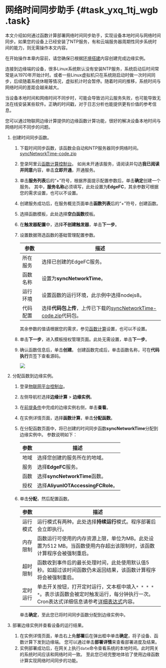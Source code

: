 # 网络时间同步助手 {#task_yxq_1tj_wgb .task}

本文介绍如何通过函数计算部署网络时间同步助手，实现设备本地时间与网络时间同步。如果您的设备上已经安装了NTP服务，有和云端服务器周期性同步系统时间的能力，则无需操作本文内容。

在开始操作本章内容前，请您确保已根据[环境搭建](cn.zh-CN/用户指南/环境搭建/创建网关.md#)内容创建完成边缘实例。

连接到边缘端的设备，很多Linux系统默认没有安装NTP服务，系统启动后时间常常是从1970年开始计时。或者一些Linux虚拟机只在系统刚启动时做一次时间同步，后续随着系统休眠等情况，虚拟机计时会暂停。随着时间的推移，系统时间与网络时间的差距会越来越大。

当设备本地时间和网络时间不同步时，可能会导致访问云服务失败，也可能导致无法在线安装某些软件。正确的时间戳，对于日志分析也能提供更有价值的参考信息。

您可以通过物联网边缘计算提供的边缘函数计算功能，很好的解决设备本地时间与网络时间不同步的问题。

1.  创建时间同步函数。 
    1.  下载时间同步函数，该函数会自动和NTP服务器同步网络时间。 [syncNetworkTime-code.zip](http://link-iot-edge-packet.oss-cn-shanghai.aliyuncs.com/fc-demo/syncNetworkTime-code.zip) 
    2.  登录阿里云[函数计算控制台](https://www.aliyun.com/product/fc)。 如尚未开通该服务，请阅读并勾选**我已阅读并同意**内容，单击**立即开通**，开通服务。
    3.  单击**服务列表**后的“+”符号，根据界面提示配置参数后，单击**确定**创建一个服务。 其中，**服务名称**必须填写，此处设置为**EdgeFC**，其余参数可根据您的需求设置，也可以不设置。
    4.  创建服务成功后，在服务概览页面单击**函数列表**后的“+”符号，创建函数。 
    5.  选择函数模板，此处选择**空白函数**模板。 
    6.  在**触发器配置**中，选择**不创建触发器**，单击**下一步**。 
    7.  设置数据筛选函数的基础管理配置参数。 

        |参数|描述|
        |--|--|
        |所在服务|选择已创建的EdgeFC服务。|
        |函数名称|设置为**syncNetworkTime**。|
        |运行环境|设置函数的运行环境，此示例中选择nodejs8。|
        |代码配置|选择**代码包上传**，上传已下载的[syncNetworkTime-code.zip](http://link-iot-edge-packet.oss-cn-shanghai.aliyuncs.com/fc-demo/syncNetworkTime-code.zip)代码包。|

        其余参数的值请根据您的需求，参见[函数计算](https://help.aliyun.com/product/50980.html?spm=a2c4g.11186623.2.8.7e6b1617Ezzl6L)设置，也可以不设置。

    8.  单击**下一步**，进入模板授权管理页面。此处无需设置，单击**下一步**。 
    9.  确认函数信息后，单击**创建**。 创建函数完成后，单击函数名称，可在**代码执行**页签下查看源码。

        ![](http://static-aliyun-doc.oss-cn-hangzhou.aliyuncs.com/assets/img/129964/155110328839393_zh-CN.png)

2.  分配函数到边缘实例。 
    1.  登录[物联网平台控制台](http://iot.console.aliyun.com/)。 
    2.  左侧导航栏选择**边缘计算** \> **边缘实例**。 
    3.  在[前提条件](#)中完成的边缘实例右侧，单击**查看**。 
    4.  在实例详情页面，选择**函数计算**，单击**分配函数**。 
    5.  在分配函数页面中，将已创建的时间同步函数**syncNetworkTime**分配到边缘实例中。 参数说明如下：

        |参数|描述|
        |--|--|
        |地域|选择您创建的服务所在的地域。|
        |服务|选择**EdgeFC**服务。|
        |函数|选择**syncNetworkTime**函数。|
        |授权|选择**AliyunIOTAccessingFCRole**。|

    6.  单击**分配**，然后配置函数。 

        |参数|描述|
        |--|--|
        |运行模式|运行模式有两种。此处选择**持续运行**模式。程序部署后会立即执行。|
        |内存限制|函数运行可使用的内存资源上限，单位为MB。此处设置为512 MB。当函数使用内存超出该限制时，该函数计算程序会被强制重启。|
        |超时限制|函数收到事件后的最长处理时间，此处使用默认值5秒。如超过该时间函数仍未返回结果，该函数计算程序将会被强制重启。|
        |定时运行|单击开关按钮，打开定时运行，文本框中填入`* * * * *`。表示该函数会被定时触发运行，每分钟执行一次。Cron表达式详细信息请参考[详细表达式](https://yuque.antfin-inc.com/aone683673/link-iot-edge-doc/fcaccessoss)内容。|

        单击**确定**，至此您已将时间同步函数分配到边缘实例中。

3.  部署边缘实例并查看设备的运行结果。 

    1.  在实例详情页面，单击右上角**部署**后在弹出框中单击**确定**，将子设备、函数计算下发到边缘端。 您可以通过单击**部署详情**来查看部署进度及结果。
    2.  实例部署成功后，在网关上执行`date`命令查看系统的本地时间。此时网关的系统时间应该和网络时间一致。 
    至此您已经完整地体验了使用边缘函数计算实现网络时间同步的功能。


